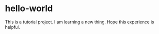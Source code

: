 # hello-world
This is a tutorial project. 
I am learning a new thing. Hope this experience is helpful.
